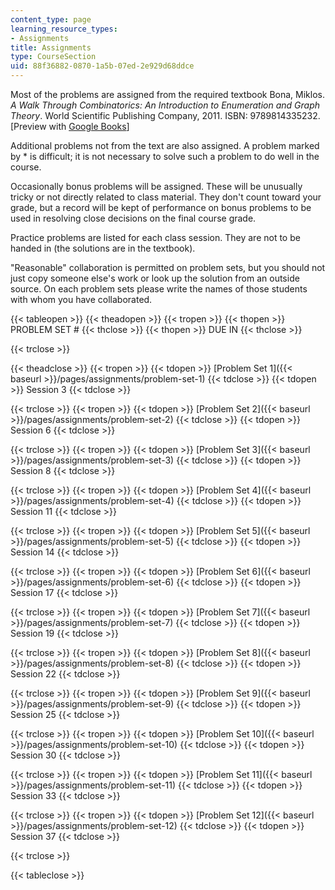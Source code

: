 ```yaml
---
content_type: page
learning_resource_types:
- Assignments
title: Assignments
type: CourseSection
uid: 88f36882-0870-1a5b-07ed-2e929d68ddce
---
```


Most of the problems are assigned from the required textbook Bona, Miklos. _A Walk Through Combinatorics: An Introduction to Enumeration and Graph Theory_. World Scientific Publishing Company, 2011. ISBN: 9789814335232. \[Preview with [Google Books](http://books.google.com/books?id=TzJ2L9ZmlQUC&pg=PAfrontcover)\]

Additional problems not from the text are also assigned. A problem marked by \* is difficult; it is not necessary to solve such a problem to do well in the course.

Occasionally bonus problems will be assigned. These will be unusually tricky or not directly related to class material. They don't count toward your grade, but a record will be kept of performance on bonus problems to be used in resolving close decisions on the final course grade.

Practice problems are listed for each class session. They are not to be handed in (the solutions are in the textbook).

"Reasonable" collaboration is permitted on problem sets, but you should not just copy someone else's work or look up the solution from an outside source. On each problem sets please write the names of those students with whom you have collaborated.

{{< tableopen >}}
{{< theadopen >}}
{{< tropen >}}
{{< thopen >}}
PROBLEM SET #
{{< thclose >}}
{{< thopen >}}
DUE IN
{{< thclose >}}

{{< trclose >}}

{{< theadclose >}}
{{< tropen >}}
{{< tdopen >}}
[Problem Set 1]({{< baseurl >}}/pages/assignments/problem-set-1)
{{< tdclose >}}
{{< tdopen >}}
Session 3
{{< tdclose >}}

{{< trclose >}}
{{< tropen >}}
{{< tdopen >}}
[Problem Set 2]({{< baseurl >}}/pages/assignments/problem-set-2)
{{< tdclose >}}
{{< tdopen >}}
Session 6
{{< tdclose >}}

{{< trclose >}}
{{< tropen >}}
{{< tdopen >}}
[Problem Set 3]({{< baseurl >}}/pages/assignments/problem-set-3)
{{< tdclose >}}
{{< tdopen >}}
Session 8
{{< tdclose >}}

{{< trclose >}}
{{< tropen >}}
{{< tdopen >}}
[Problem Set 4]({{< baseurl >}}/pages/assignments/problem-set-4)
{{< tdclose >}}
{{< tdopen >}}
Session 11
{{< tdclose >}}

{{< trclose >}}
{{< tropen >}}
{{< tdopen >}}
[Problem Set 5]({{< baseurl >}}/pages/assignments/problem-set-5)
{{< tdclose >}}
{{< tdopen >}}
Session 14
{{< tdclose >}}

{{< trclose >}}
{{< tropen >}}
{{< tdopen >}}
[Problem Set 6]({{< baseurl >}}/pages/assignments/problem-set-6)
{{< tdclose >}}
{{< tdopen >}}
Session 17
{{< tdclose >}}

{{< trclose >}}
{{< tropen >}}
{{< tdopen >}}
[Problem Set 7]({{< baseurl >}}/pages/assignments/problem-set-7)
{{< tdclose >}}
{{< tdopen >}}
Session 19
{{< tdclose >}}

{{< trclose >}}
{{< tropen >}}
{{< tdopen >}}
[Problem Set 8]({{< baseurl >}}/pages/assignments/problem-set-8)
{{< tdclose >}}
{{< tdopen >}}
Session 22
{{< tdclose >}}

{{< trclose >}}
{{< tropen >}}
{{< tdopen >}}
[Problem Set 9]({{< baseurl >}}/pages/assignments/problem-set-9)
{{< tdclose >}}
{{< tdopen >}}
Session 25
{{< tdclose >}}

{{< trclose >}}
{{< tropen >}}
{{< tdopen >}}
[Problem Set 10]({{< baseurl >}}/pages/assignments/problem-set-10)
{{< tdclose >}}
{{< tdopen >}}
Session 30
{{< tdclose >}}

{{< trclose >}}
{{< tropen >}}
{{< tdopen >}}
[Problem Set 11]({{< baseurl >}}/pages/assignments/problem-set-11)
{{< tdclose >}}
{{< tdopen >}}
Session 33
{{< tdclose >}}

{{< trclose >}}
{{< tropen >}}
{{< tdopen >}}
[Problem Set 12]({{< baseurl >}}/pages/assignments/problem-set-12)
{{< tdclose >}}
{{< tdopen >}}
Session 37
{{< tdclose >}}

{{< trclose >}}

{{< tableclose >}}